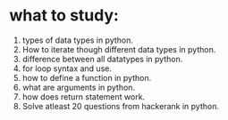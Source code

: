 # what to study:

1. types of data types in python.
2. How to iterate though different data types in python.
3. difference between all datatypes in python.
4. for loop syntax and use.
5. how to define a function in python.
5. what are arguments in python.
6. how does return statement work.
7. Solve atleast 20 questions from hackerank in python.